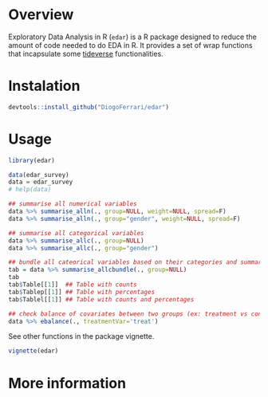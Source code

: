 Overview
========

Exploratory Data Analysis in R (`edar`) is a R package designed to
reduce the amount of code needed to do EDA in R. It provides a set of
wrap functions that incapsulate some
[tideverse](https://www.tidyverse.org/) functionalities.

Instalation
===========

``` {.r .rundoc-block rundoc-language="R" rundoc-exports="code"}
devtools::install_github("DiogoFerrari/edar")
```

Usage
=====

``` {.r .rundoc-block rundoc-language="R" rundoc-exports="both" rundoc-output="raw" rundoc-hlines="yes" rundoc-colnames="yes"}
library(edar)

data(edar_survey)
data = edar_survey
# help(data)

## summarise all numerical variables
data %>% summarise_alln(., group=NULL, weight=NULL, spread=F)
data %>% summarise_alln(., group="gender", weight=NULL, spread=F)

## summarise all categorical variables
data %>% summarise_allc(., group=NULL)
data %>% summarise_allc(., group="gender")

## bundle all cateorical variables based on their categories and summarise them
tab = data %>% summarise_allcbundle(., group=NULL)
tab
tab$Table[[1]]  ## Table with counts
tab$Tablep[[1]] ## Table with percentages
tab$Tablel[[1]] ## Table with counts and percentages

## check balance of covariates between two groups (ex: treatment vs control, see Imbens, G. W., & Rubin, D. B., Causal inference in statistics, social, and biomedical sciences: an introduction (2015), : Cambridge University Press.) 
data %>% ebalance(., treatmentVar='treat')

```

See other functions in the package vignette.

``` {.r .rundoc-block rundoc-language="R" rundoc-exports="code"}
vignette(edar)
```

More information
================
